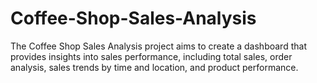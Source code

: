 # Coffee-Shop-Sales-Analysis
The Coffee Shop Sales Analysis project aims to create a dashboard that provides insights into sales performance, including total sales, order analysis, sales trends by time and location, and product performance.
